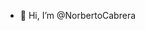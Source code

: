 - 👋 Hi, I’m @NorbertoCabrera

<!---
NorbertoCabrera/NorbertoCabrera is a ✨ special ✨ repository because its `README.md` (this file) appears on your GitHub profile.
You can click the Preview link to take a look at your changes.
--->
